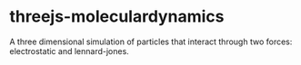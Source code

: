 # threejs-moleculardynamics

A three dimensional simulation of particles that interact through two forces: electrostatic and lennard-jones.
